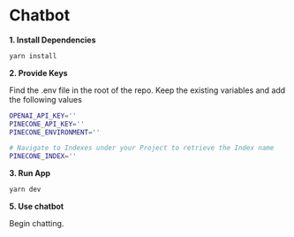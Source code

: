 # Chatbot

**1. Install Dependencies**

```bash
yarn install
```

**2. Provide Keys**

Find the .env file in the root of the repo. Keep the existing variables and add the following values

```bash
OPENAI_API_KEY=''
PINECONE_API_KEY=''
PINECONE_ENVIRONMENT=''

# Navigate to Indexes under your Project to retrieve the Index name
PINECONE_INDEX=''
```

**3. Run App**

```bash
yarn dev
```

**5. Use chatbot**

Begin chatting.
